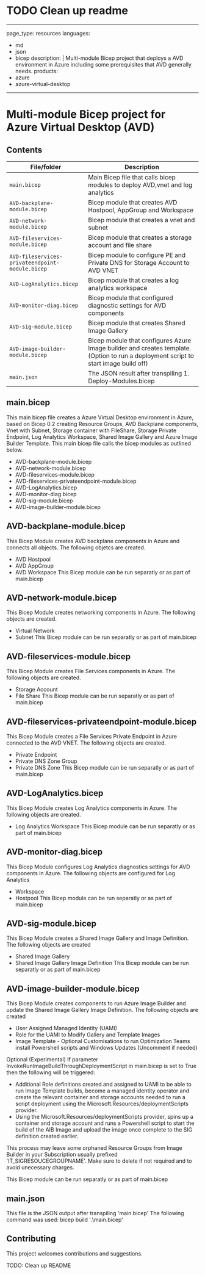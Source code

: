 # TODO Clean up readme

---
page_type: resources
languages:
  - md
  - json
  - bicep
description: |
  Multi-module Bicep project that deploys a AVD environment in Azure including some prerequisites that AVD generally needs.
products:
  - azure
  - azure-virtual-desktop
---

#   Multi-module Bicep project for Azure Virtual Desktop (AVD)


## Contents


| File/folder                      | Description                                                                    |
|----------------------------------|--------------------------------------------------------------------------------|
| `main.bicep`                     | Main Bicep file that calls bicep modules to deploy AVD,vnet and log analytics  |
| `AVD-backplane-module.bicep`     | Bicep module that creates AVD Hostpool, AppGroup and Workspace                 |
| `AVD-network-module.bicep`       | Bicep module that creates a vnet and subnet                                    |
| `AVD-fileservices-module.bicep`  | Bicep module that creates a storage account and file share                     |
| `AVD-fileservices-privateendpoint-module.bicep`         | Bicep module to configure PE and Private DNS for Storage Account to AVD VNET            |
| `AVD-LogAnalytics.bicep`         | Bicep module that creates a log analytics workspace                            |
| `AVD-monitor-diag.bicep`         | Bicep module that configured diagnostic settings for AVD components            |
| `AVD-sig-module.bicep`         | Bicep module that creates Shared Image Gallery            |
| `AVD-image-builder-module.bicep`         | Bicep module that configures Azure Image builder and creates template. (Option to run a deployment script to start image build off)            |
| `main.json`                      | The JSON result after transpiling 1. Deploy-Modules.bicep                      |


## main.bicep
This main bicep file creates a Azure Virtual Desktop environment in Azure, based on Bicep 0.2 creating Resource Groups, AVD Backplane
components, Vnet with Subnet, Storage container with FileShare, Storage Private Endpoint, Log Analytics Workspace, Shared Image Gallery and Azure Image Builder Template. 
This main bicep file calls the bicep modules as outlined below.
 - AVD-backplane-module.bicep
 - AVD-network-module.bicep
 - AVD-fileservices-module.bicep
 - AVD-fileservices-privateendpoint-module.bicep
 - AVD-LogAnalytics.bicep
 - AVD-monitor-diag.bicep
 - AVD-sig-module.bicep
 - AVD-image-builder-module.bicep
 
## AVD-backplane-module.bicep
This Bicep Module creates AVD backplane components in Azure and connects all objects. The following objetcs
are created.
 - AVD Hostpool
 - AVD AppGroup
 - AVD Workspace
 This Bicep module can be run separatly or as part of main.bicep
 
 ## AVD-network-module.bicep
This Bicep Module creates networking components in Azure. The following objects are created.
 - Virtual Network
 - Subnet
 This Bicep module can be run separatly or as part of main.bicep

 ## AVD-fileservices-module.bicep
This Bicep Module creates File Services components in Azure. The following objects are created.
 - Storage Account
 - File Share
 This Bicep module can be run separatly or as part of main.bicep

## AVD-fileservices-privateendpoint-module.bicep
This Bicep Module creates a File Services Private Endpoint in Azure connected to the AVD VNET. The following objects are created.
 - Private Endpoint
 - Private DNS Zone Group
 - Private DNS Zone
 This Bicep module can be run separatly or as part of main.bicep
  ## AVD-LogAnalytics.bicep
This Bicep Module creates Log Analytics components in Azure. The following objects are created.
 - Log Analytics Workspace
 This Bicep module can be run separatly or as part of main.bicep

  ## AVD-monitor-diag.bicep
This Bicep Module configures Log Analytics diagnostics settings for AVD components in Azure. The following objects
are configured for Log Analytics
 - Workspace
 - Hostpool
 This Bicep module can be run separatly or as part of main.bicep

  ## AVD-sig-module.bicep
This Bicep Module creates a Shared Image Gallery and Image Definition. The following objects
are created
 - Shared Image Gallery
 - Shared Image Gallery Image Definition
 This Bicep module can be run separatly or as part of main.bicep

  ## AVD-image-builder-module.bicep
This Bicep Module creates components to run Azure Image Builder and update the Shared Image Gallery Image Definition. 
The following objects are created
 - User Assigned Managed Identity (UAMI)
 - Role for the UAMI to Modify Gallery and Template Images
 - Image Template - Optional Customisations to run Optimization Teams install Powershell scripts and Windows Updates (Uncomment if needed)
 
 Optional (Experimental)
 If parameter InvokeRunImageBuildThroughDeploymentScript in main.bicep is set to True then the following will be triggered:
 - Additional Role definitions created and assigned to UAMI to be able to run Image Template builds, become a managed identity operator and create the relevant container and storage accounts needed to run a script deployment using the Microsoft.Resources/deploymentScripts provider.
 - Using the Microsoft.Resources/deploymentScripts provider, spins up a container and storage account and runs a Powershell script to start the build of the AIB Image and upload the image once complete to the SIG definition created earlier.

 This process may leave some orphaned Resource Groups from Image Builder in your Subscription usually prefixed 'IT_SIGRESOUCEGROUPNAME'. Make sure to delete if not required and to avoid unecessary charges.
 
 
 This Bicep module can be run separatly or as part of main.bicep

## main.json
This file is the JSON output after transpiling 'main.bicep'
The following command was used: bicep build '.\main.bicep'

## Contributing

This project welcomes contributions and suggestions.

TODO: Clean up README

